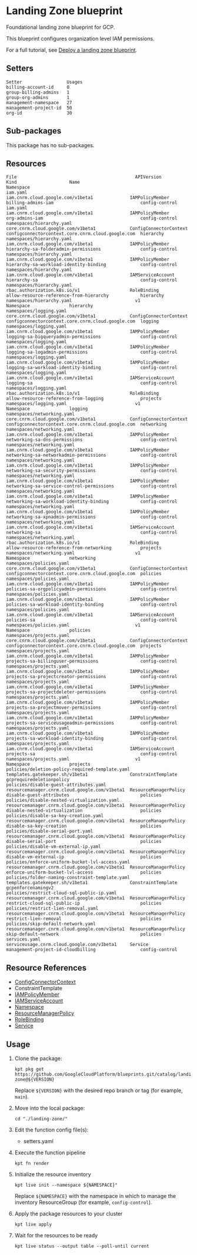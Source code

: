 # Landing Zone blueprint

Foundational landing zone blueprint for GCP.

This blueprint configures organization level IAM permissions.

For a full tutorial, see
[Deploy a landing zone blueprint](https://cloud.google.com/anthos-config-management/docs/tutorials/landing-zone).

## Setters

```
Setter                 Usages
billing-account-id     0
group-billing-admins   1
group-org-admins       1
management-namespace   27
management-project-id  50
org-id                 30
```

## Sub-packages

This package has no sub-packages.

## Resources

```
File                                             APIVersion                                     Kind                    Name                                               Namespace
iam.yaml                                         iam.cnrm.cloud.google.com/v1beta1              IAMPolicyMember         billing-admins-iam                                 config-control
iam.yaml                                         iam.cnrm.cloud.google.com/v1beta1              IAMPolicyMember         org-admins-iam                                     config-control
namespaces/hierarchy.yaml                        core.cnrm.cloud.google.com/v1beta1             ConfigConnectorContext  configconnectorcontext.core.cnrm.cloud.google.com  hierarchy
namespaces/hierarchy.yaml                        iam.cnrm.cloud.google.com/v1beta1              IAMPolicyMember         hierarchy-sa-folderadmin-permissions               config-control
namespaces/hierarchy.yaml                        iam.cnrm.cloud.google.com/v1beta1              IAMPolicyMember         hierarchy-sa-workload-identity-binding             config-control
namespaces/hierarchy.yaml                        iam.cnrm.cloud.google.com/v1beta1              IAMServiceAccount       hierarchy-sa                                       config-control
namespaces/hierarchy.yaml                        rbac.authorization.k8s.io/v1                   RoleBinding             allow-resource-reference-from-hierarchy            hierarchy
namespaces/hierarchy.yaml                        v1                                             Namespace               hierarchy
namespaces/logging.yaml                          core.cnrm.cloud.google.com/v1beta1             ConfigConnectorContext  configconnectorcontext.core.cnrm.cloud.google.com  logging
namespaces/logging.yaml                          iam.cnrm.cloud.google.com/v1beta1              IAMPolicyMember         logging-sa-bigqueryadmin-permissions               config-control
namespaces/logging.yaml                          iam.cnrm.cloud.google.com/v1beta1              IAMPolicyMember         logging-sa-logadmin-permissions                    config-control
namespaces/logging.yaml                          iam.cnrm.cloud.google.com/v1beta1              IAMPolicyMember         logging-sa-workload-identity-binding               config-control
namespaces/logging.yaml                          iam.cnrm.cloud.google.com/v1beta1              IAMServiceAccount       logging-sa                                         config-control
namespaces/logging.yaml                          rbac.authorization.k8s.io/v1                   RoleBinding             allow-resource-reference-from-logging              projects
namespaces/logging.yaml                          v1                                             Namespace               logging
namespaces/networking.yaml                       core.cnrm.cloud.google.com/v1beta1             ConfigConnectorContext  configconnectorcontext.core.cnrm.cloud.google.com  networking
namespaces/networking.yaml                       iam.cnrm.cloud.google.com/v1beta1              IAMPolicyMember         networking-sa-dns-permissions                      config-control
namespaces/networking.yaml                       iam.cnrm.cloud.google.com/v1beta1              IAMPolicyMember         networking-sa-networkadmin-permissions             config-control
namespaces/networking.yaml                       iam.cnrm.cloud.google.com/v1beta1              IAMPolicyMember         networking-sa-security-permissions                 config-control
namespaces/networking.yaml                       iam.cnrm.cloud.google.com/v1beta1              IAMPolicyMember         networking-sa-service-control-permissions          config-control
namespaces/networking.yaml                       iam.cnrm.cloud.google.com/v1beta1              IAMPolicyMember         networking-sa-workload-identity-binding            config-control
namespaces/networking.yaml                       iam.cnrm.cloud.google.com/v1beta1              IAMPolicyMember         networking-sa-xpnadmin-permissions                 config-control
namespaces/networking.yaml                       iam.cnrm.cloud.google.com/v1beta1              IAMServiceAccount       networking-sa                                      config-control
namespaces/networking.yaml                       rbac.authorization.k8s.io/v1                   RoleBinding             allow-resource-reference-from-networking           projects
namespaces/networking.yaml                       v1                                             Namespace               networking
namespaces/policies.yaml                         core.cnrm.cloud.google.com/v1beta1             ConfigConnectorContext  configconnectorcontext.core.cnrm.cloud.google.com  policies
namespaces/policies.yaml                         iam.cnrm.cloud.google.com/v1beta1              IAMPolicyMember         policies-sa-orgpolicyadmin-permissions             config-control
namespaces/policies.yaml                         iam.cnrm.cloud.google.com/v1beta1              IAMPolicyMember         policies-sa-workload-identity-binding              config-control
namespaces/policies.yaml                         iam.cnrm.cloud.google.com/v1beta1              IAMServiceAccount       policies-sa                                        config-control
namespaces/policies.yaml                         v1                                             Namespace               policies
namespaces/projects.yaml                         core.cnrm.cloud.google.com/v1beta1             ConfigConnectorContext  configconnectorcontext.core.cnrm.cloud.google.com  projects
namespaces/projects.yaml                         iam.cnrm.cloud.google.com/v1beta1              IAMPolicyMember         projects-sa-billinguser-permissions                config-control
namespaces/projects.yaml                         iam.cnrm.cloud.google.com/v1beta1              IAMPolicyMember         projects-sa-projectcreator-permissions             config-control
namespaces/projects.yaml                         iam.cnrm.cloud.google.com/v1beta1              IAMPolicyMember         projects-sa-projectdeleter-permissions             config-control
namespaces/projects.yaml                         iam.cnrm.cloud.google.com/v1beta1              IAMPolicyMember         projects-sa-projectmover-permissions               config-control
namespaces/projects.yaml                         iam.cnrm.cloud.google.com/v1beta1              IAMPolicyMember         projects-sa-serviceusageadmin-permissions          config-control
namespaces/projects.yaml                         iam.cnrm.cloud.google.com/v1beta1              IAMPolicyMember         projects-sa-workload-identity-binding              config-control
namespaces/projects.yaml                         iam.cnrm.cloud.google.com/v1beta1              IAMServiceAccount       projects-sa                                        config-control
namespaces/projects.yaml                         v1                                             Namespace               projects
policies/deletion-policy-required-template.yaml  templates.gatekeeper.sh/v1beta1                ConstraintTemplate      gcprequiredeletionpolicy
policies/disable-guest-attributes.yaml           resourcemanager.cnrm.cloud.google.com/v1beta1  ResourceManagerPolicy   disable-guest-attributes                           policies
policies/disable-nested-virtualization.yaml      resourcemanager.cnrm.cloud.google.com/v1beta1  ResourceManagerPolicy   disable-nested-virtualization                      policies
policies/disable-sa-key-creation.yaml            resourcemanager.cnrm.cloud.google.com/v1beta1  ResourceManagerPolicy   disable-sa-key-creation                            policies
policies/disable-serial-port.yaml                resourcemanager.cnrm.cloud.google.com/v1beta1  ResourceManagerPolicy   disable-serial-port                                policies
policies/disable-vm-external-ip.yaml             resourcemanager.cnrm.cloud.google.com/v1beta1  ResourceManagerPolicy   disable-vm-external-ip                             policies
policies/enforce-uniform-bucket-lvl-access.yaml  resourcemanager.cnrm.cloud.google.com/v1beta1  ResourceManagerPolicy   enforce-uniform-bucket-lvl-access                  policies
policies/folder-naming-constraint-template.yaml  templates.gatekeeper.sh/v1beta1                ConstraintTemplate      gcpenforcenamingv2
policies/restrict-cloud-sql-public-ip.yaml       resourcemanager.cnrm.cloud.google.com/v1beta1  ResourceManagerPolicy   restrict-cloud-sql-public-ip                       policies
policies/restrict-lien-removal.yaml              resourcemanager.cnrm.cloud.google.com/v1beta1  ResourceManagerPolicy   restrict-lien-removal                              policies
policies/skip-default-network.yaml               resourcemanager.cnrm.cloud.google.com/v1beta1  ResourceManagerPolicy   skip-default-network                               policies
services.yaml                                    serviceusage.cnrm.cloud.google.com/v1beta1     Service                 management-project-id-cloudbilling                 config-control
```

## Resource References

- [ConfigConnectorContext](https://cloud.google.com/config-connector/docs/how-to/advanced-install#addon-configuring)
- ConstraintTemplate
- [IAMPolicyMember](https://cloud.google.com/config-connector/docs/reference/resource-docs/iam/iampolicymember)
- [IAMServiceAccount](https://cloud.google.com/config-connector/docs/reference/resource-docs/iam/iamserviceaccount)
- [Namespace](https://kubernetes.io/docs/reference/generated/kubernetes-api/v1.21/#namespace-v1-core)
- [ResourceManagerPolicy](https://cloud.google.com/config-connector/docs/reference/resource-docs/resourcemanager/resourcemanagerpolicy)
- [RoleBinding](https://kubernetes.io/docs/reference/generated/kubernetes-api/v1.21/#rolebinding-v1-rbac-authorization-k8s-io)
- [Service](https://cloud.google.com/config-connector/docs/reference/resource-docs/serviceusage/service)

## Usage

1.  Clone the package:
    ```
    kpt pkg get https://github.com/GoogleCloudPlatform/blueprints.git/catalog/landing-zone@${VERSION}
    ```
    Replace `${VERSION}` with the desired repo branch or tag
    (for example, `main`).

1.  Move into the local package:
    ```
    cd "./landing-zone/"
    ```

1.  Edit the function config file(s):
    - setters.yaml

1.  Execute the function pipeline
    ```
    kpt fn render
    ```

1.  Initialize the resource inventory
    ```
    kpt live init --namespace ${NAMESPACE}"
    ```
    Replace `${NAMESPACE}` with the namespace in which to manage
    the inventory ResourceGroup (for example, `config-control`).

1.  Apply the package resources to your cluster
    ```
    kpt live apply
    ```

1.  Wait for the resources to be ready
    ```
    kpt live status --output table --poll-until current
    ```

